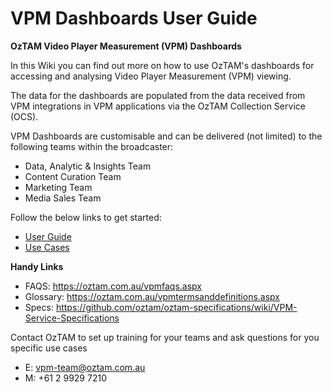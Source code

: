 # VPM Dashboards User Guide

**OzTAM Video Player Measurement (VPM) Dashboards**

In this Wiki you can find out more on how to use OzTAM's dashboards for accessing and analysing Video Player Measurement (VPM) viewing. 

The data for the dashboards are populated from the data received from VPM integrations in VPM applications via the OzTAM Collection Service (OCS).

VPM Dashboards are customisable and can be delivered (not limited) to the following teams within the broadcaster:

- Data, Analytic &amp; Insights Team
- Content Curation Team
- Marketing Team
- Media Sales Team

Follow the below links to get started:

- [User Guide](https://github.com/oztam/dashboards/wiki/Video-Player-Measurement-(VPM)-Dashboards-V2.0)
- [Use Cases](https://github.com/oztam/dashboards/wiki/VPM-Dashboards-Use-Cases)


**Handy Links**
- FAQS: https://oztam.com.au/vpmfaqs.aspx
- Glossary: https://oztam.com.au/vpmtermsanddefinitions.aspx
- Specs: https://github.com/oztam/oztam-specifications/wiki/VPM-Service-Specifications

Contact OzTAM to set up training for your teams and ask questions for you specific use cases
- E: vpm-team@oztam.com.au
- M: +61 2 9929 7210
